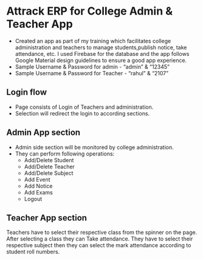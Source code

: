 # Attrack ERP for College Admin & Teacher App

- Created an app as part of my training which facilitates college administration and teachers to manage students,publish notice, take attendance, etc. I used Firebase for the database and the app follows Google Material design guidelines to ensure a good app experience. 
- Sample Username & Password for admin - “admin” & “12345”
- Sample Username & Password for Teacher - “rahul” & “2107”

## Login flow
- Page consists of Login of Teachers and administration.
- Selection will redirect the login to according sections.

## Admin App section
- Admin side section will be monitored by college administration.
- They can perform following operations:
  - Add/Delete Student
  - Add/Delete Teacher
  - Add/Delete Subject
  - Add Event
  - Add Notice
  - Add Exams
  - Logout

## Teacher App section
Teachers have to select their respective class from the spinner on the page.
After selecting a class they can Take attendance.
They have to select their respective subject then they can select the mark attendance according to student roll numbers.
